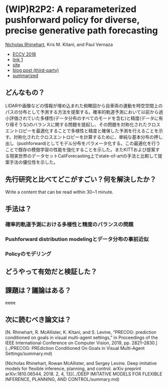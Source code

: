# (WIP)R2P2: A reparameterized pushforward policy for diverse, precise generative path forecasting

[Nicholas Rhinehart](https://people.eecs.berkeley.edu/~nrhinehart/), Kris M. Kitani, and Paul Vernaza

* [ECCV 2018](https://link.springer.com/chapter/10.1007/978-3-030-01261-8_47)
* [link 1](https://people.eecs.berkeley.edu/~nrhinehart/papers/r2p2_cvf.pdf)
* [site](https://people.eecs.berkeley.edu/~nrhinehart/R2P2.html#:~:text=R2P2%3A%20A%20ReparameteRized%20Pushforward%20Policy%20for%20Diverse%2C%20Precise%20Generative%20Path%20Forecasting,-Nicholas%20Rhinehart%2C%20Kris&text=The%20method%20learns%20a%20policy,paths%20likely%20under%20the%20data)
* [blog post (third-party)](https://medium.com/analytics-vidhya/game-of-modes-diverse-trajectory-forecasting-with-pushforward-distributions-315b1b30d5e6)
* [summarized](http://cvrr.ucsd.edu/ece285sp20/files/r2p2.pdf)

## どんなもの？

LIDARや画像などの情報が埋め込まれた俯瞰図から自車両の運動を時空空間上のパスの分布として予測する方法を提案する。確率的軌道予測において以前から過小評価されていた多様性(データ分布のすべてのモードを含む)と精度(データに有り得そうな)のバランスに関する問題を提起し、その問題を対称化されたクロスエントロピーを最適化することで多様性と精度と確保した予測を行えることを示す。対称化されたクロスエントロピーを計算するために、単純な基本分布の押し出し（pushforward)としてモデル分布をパラメータ化する。この最適化を行うことで既存の模倣学習の性能を強化することを示した。またKITTおよび提案する現実世界のデータセットCaliForecasting上でstate-of-artの手法と比較して提案手法の優位性を示した。

## 先行研究と比べてどこがすごい？何を解決したか？

Write a content that can be read within 30~1 minute.

## 手法は？

### 確率的軌道予測における多様性と精度のバランスの問題



### Pushforward distribution modelingとデータ分布の事前近似



### Policyのモデリング



## どうやって有効だと検証した？



## 課題は？議論はある？

eeee

## 次に読むべき論文は？

[N. Rhinehart, R. McAllister, K. Kitani, and S. Levine, “PRECOG: prediction conditioned on goals in visual multi-agent settings,” in Proceedings of the IEEE International Conference on Computer Vision, 2019, pp. 2821–2830.](../PRECOG: PREdiction Conditioned On Goals in Visual Multi-Agent Settings/summary.md)

[Nicholas Rhinehart, Rowan McAllister, and Sergey Levine. Deep imitative models for flexible inference, planning, and control. arXiv preprint arXiv:1810.06544, 2018. 2, 4, 13](../DEEP IMITATIVE MODELS FOR FLEXIBLE INFERENCE, PLANNING, AND CONTROL/summary.md)